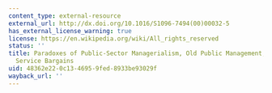 ```yaml
---
content_type: external-resource
external_url: http://dx.doi.org/10.1016/S1096-7494(00)00032-5
has_external_license_warning: true
license: https://en.wikipedia.org/wiki/All_rights_reserved
status: ''
title: Paradoxes of Public-Sector Managerialism, Old Public Management, and Public
  Service Bargains
uid: 48362e22-0c13-4695-9fed-8933be93029f
wayback_url: ''
---
```


